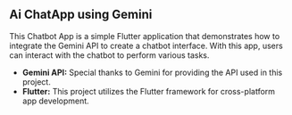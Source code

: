 ## Ai ChatApp using Gemini

This Chatbot App is a simple Flutter application that demonstrates how to integrate the Gemini API to create a chatbot interface. With this app, users can interact with the chatbot to perform various tasks.



- **Gemini API:** Special thanks to Gemini for providing the API used in this project.
- **Flutter:** This project utilizes the Flutter framework for cross-platform app development.
